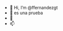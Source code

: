 - 👋 Hi, I’m @ffernandezgt
- 👀 es una prueba
- 🌱 
- 📫 

<!---
ffernandezgt/ffernandezgt is a ✨ special ✨ repository because its `README.md` (this file) appears on your GitHub profile.
You can click the Preview link to take a look at your changes.
--->
